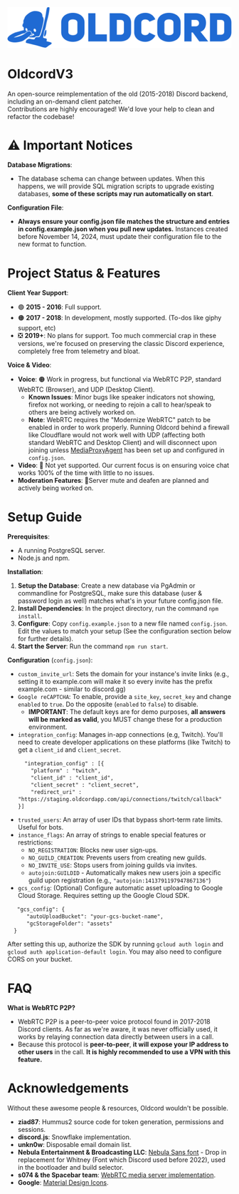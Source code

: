 ![Herple...](/.assets/hurple.png)
<!-- Oldcord: bring back the past -->

# OldcordV3
An open-source reimplementation of the old (2015-2018) Discord backend, including an on-demand client patcher. <br>
Contributions are highly encouraged! We'd love your help to clean and refactor the codebase!

# ⚠️ Important Notices
**Database Migrations**:
   - The database schema can change between updates. When this happens, we will provide SQL migration scripts to upgrade existing databases, **some of these scripts may run automatically on start**.

**Configuration File**:
   - **Always ensure your config.json file matches the structure and entries in config.example.json when you pull new updates.** Instances created before November 14, 2024, must update their configuration file to the new format to function.

# Project Status & Features

**Client Year Support**:
  - 🟢 **2015 - 2016**: Full support.
  - 🟠 **2017 - 2018**: In development, mostly supported. (To-dos like giphy support, etc)
  - ❎ **2019+**: No plans for support. Too much commercial crap in these versions, we're focused on preserving the classic Discord experience, completely free from telemetry and bloat.

**Voice & Video**:
  - **Voice**: 🟠 Work in progress, but functional via WebRTC P2P, standard WebRTC (Browser), and UDP (Desktop Client).
      - **Known Issues**: Minor bugs like speaker indicators not showing, firefox not working, or needing to rejoin a call to hear/speak to others are being actively worked on.
      - **Note**: WebRTC requires the "Modernize WebRTC" patch to be enabled in order to work properly. Running Oldcord behind a firewall like Cloudflare would not work well with UDP (affecting both standard WebRTC and Desktop Client) and will disconnect upon joining unless [MediaProxyAgent](https://github.com/oldcordapp/MediaProxyAgent) has been set up and configured in `config.json`.
  - **Video**: 🔴 Not yet supported. Our current focus is on ensuring voice chat works 100% of the time with little to no issues.
  - **Moderation Features**: 🔴Server mute and deafen are planned and actively being worked on.

# Setup Guide
**Prerequisites**:
  - A running PostgreSQL server.
  - Node.js and npm.

**Installation**:
  1. **Setup the Database**: Create a new database via PgAdmin or commandline for PostgreSQL, make sure this database (user & password login as well) matches what's in your future config.json file.
  2. **Install Dependencies**: In the project directory, run the command `npm install`.
  3. **Configure**: Copy `config.example.json` to a new file named `config.json`. Edit the values to match your setup (See the configuration section below for further details).
  4. **Start the Server**: Run the command `npm run start`.

**Configuration** (`config.json`):
  - `custom_invite_url`: Sets the domain for your instance's invite links (e.g., setting it to example.com will make it so every invite has the prefix example.com - similar to discord.gg)
  - `Google reCAPTCHA`: To enable, provide a `site_key`, `secret_key` and change `enabled` to `true`. Do the opposite (`enabled` to `false`) to disable.
     - **IMPORTANT**: The default keys are for demo purposes, **all answers will be marked as valid**, you MUST change these for a production environment.
  - `integration_config`: Manages in-app connections (e.g, Twitch). You'll need to create developer applications on these platforms (like Twitch) to get a `client_id` and `client_secret`.
     ```
       "integration_config" : [{
         "platform" : "twitch",
         "client_id" : "client_id",
         "client_secret" : "client_secret",
         "redirect_uri" : "https://staging.oldcordapp.com/api/connections/twitch/callback"
    }]
    ```
  - `trusted_users`: An array of user IDs that bypass short-term rate limits. Useful for bots.
  - `instance_flags`: An array of strings to enable special features or restrictions:
     - `NO_REGISTRATION`: Blocks new user sign-ups.
     - `NO_GUILD_CREATION`: Prevents users from creating new guilds.
     - `NO_INVITE_USE`: Stops users from joining guilds via invites.
     - `autojoin:GUILDID` - Automatically makes new users join a specific guild upon registration (e.g., `"autojoin:1413791197947867136"`)
  - `gcs_config`: (Optional) Configure automatic asset uploading to Google Cloud Storage. Requires setting up the Google Cloud SDK.
   ```
      "gcs_config": {
         "autoUploadBucket": "your-gcs-bucket-name",
         "gcStorageFolder": "assets"
     }
   ```
   After setting this up, authorize the SDK by running `gcloud auth login` and `gcloud auth application-default login`. You may also need to configure CORS on your bucket.

 # FAQ
 **What is WebRTC P2P?**
   - WebRTC P2P is a peer-to-peer voice protocol found in 2017-2018 Discord clients. As far as we're aware, it was never officially used, it works by relaying connection data directly between users in a call.
   - Because this protocol is **peer-to-peer**, **it will expose your IP address to other users** in the call. **It is highly recommended to use a VPN with this feature.**

# Acknowledgements
Without these awesome people & resources, Oldcord wouldn't be possible.
  - **ziad87**: Hummus2 source code for token generation, permissions and sessions.
  - **discord.js**: Snowflake implementation.
  - **unkn0w**: Disposable email domain list.
  - **Nebula Entertainment & Broadcasting LLC**: [Nebula Sans font](https://nebulasans.com/) - Drop in replacement for Whitney (Font which Discord used before 2022), used in the bootloader and build selector.
  - **s074 & the Spacebar team**: [WebRTC media server implementation](https://github.com/spacebarchat/mediasoup-webrtc).
  - **Google**: [Material Design Icons](https://fonts.google.com/icons).
